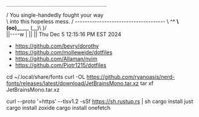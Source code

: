    _____________________________________
   / You single-handedly fought your way \
   \ into this hopeless mess.            /
    -------------------------------------
           \   ^__^
            \  (oo)\_______
               (__)\       )\/\
                   ||----w |
                   ||     ||
   Thu Dec  5 12:15:16 PM EST 2024


- https://github.com/bevry/dorothy
- https://github.com/molleweide/dotfiles
- https://github.com/Allaman/nvim
- https://github.com/Piotr1215/dotfiles


cd ~/.local/share/fonts
curl -OL https://github.com/ryanoasis/nerd-fonts/releases/latest/download/JetBrainsMono.tar.xz
tar xf JetBrainsMono.tar.xz

curl --proto '=https' --tlsv1.2 -sSf https://sh.rustup.rs | sh
cargo install just
cargo install zoxide
cargo install onefetch
